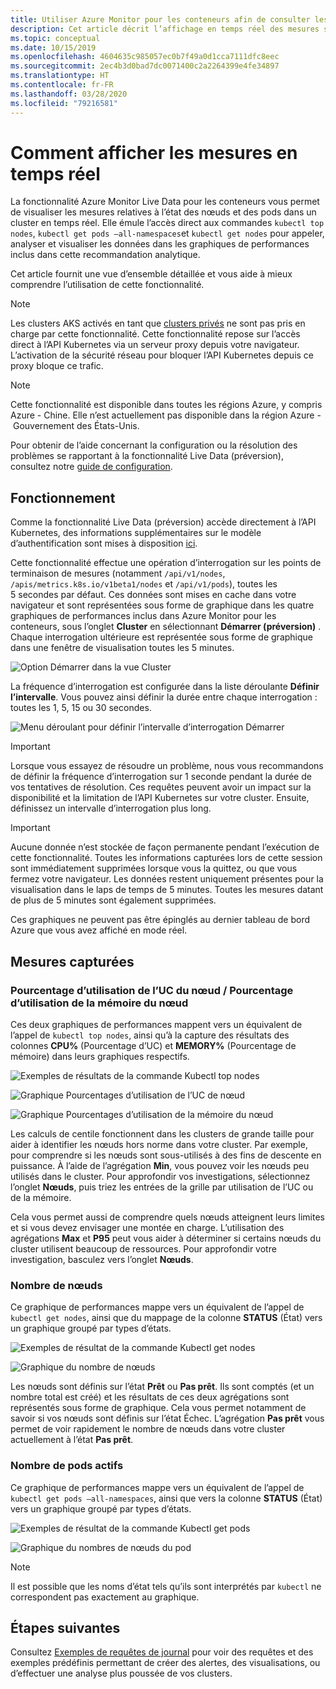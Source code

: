 ```yaml
---
title: Utiliser Azure Monitor pour les conteneurs afin de consulter les mesures en temps réel | Microsoft Docs
description: Cet article décrit l’affichage en temps réel des mesures sans l’utilisation de kubectl avec Azure Monitor pour les conteneurs.
ms.topic: conceptual
ms.date: 10/15/2019
ms.openlocfilehash: 4604635c985057ec0b7f49a0d1cca7111dfc8eec
ms.sourcegitcommit: 2ec4b3d0bad7dc0071400c2a2264399e4fe34897
ms.translationtype: HT
ms.contentlocale: fr-FR
ms.lasthandoff: 03/28/2020
ms.locfileid: "79216581"
---
```

# <a name="how-to-view-metrics-in-real-time"></a>Comment afficher les mesures en temps réel

La fonctionnalité Azure Monitor Live Data pour les conteneurs vous permet de visualiser les mesures relatives à l’état des nœuds et des pods dans un cluster en temps réel. Elle émule l’accès direct aux commandes `kubectl top nodes`, `kubectl get pods –all-namespaces`et `kubectl get nodes` pour appeler, analyser et visualiser les données dans les graphiques de performances inclus dans cette recommandation analytique. 

Cet article fournit une vue d’ensemble détaillée et vous aide à mieux comprendre l’utilisation de cette fonctionnalité.  

>[!NOTE]
>Les clusters AKS activés en tant que [clusters privés](https://azure.microsoft.com/updates/aks-private-cluster/) ne sont pas pris en charge par cette fonctionnalité. Cette fonctionnalité repose sur l’accès direct à l’API Kubernetes via un serveur proxy depuis votre navigateur. L’activation de la sécurité réseau pour bloquer l’API Kubernetes depuis ce proxy bloque ce trafic. 

>[!NOTE]
>Cette fonctionnalité est disponible dans toutes les régions Azure, y compris Azure - Chine. Elle n’est actuellement pas disponible dans la région Azure - Gouvernement des États-Unis.

Pour obtenir de l’aide concernant la configuration ou la résolution des problèmes se rapportant à la fonctionnalité Live Data (préversion), consultez notre [guide de configuration](container-insights-livedata-setup.md).

## <a name="how-it-works"></a>Fonctionnement 

Comme la fonctionnalité Live Data (préversion) accède directement à l’API Kubernetes, des informations supplémentaires sur le modèle d’authentification sont mises à disposition [ici](https://kubernetes.io/docs/concepts/overview/kubernetes-api/). 

Cette fonctionnalité effectue une opération d’interrogation sur les points de terminaison de mesures (notamment `/api/v1/nodes`, `/apis/metrics.k8s.io/v1beta1/nodes` et `/api/v1/pods`), toutes les 5 secondes par défaut. Ces données sont mises en cache dans votre navigateur et sont représentées sous forme de graphique dans les quatre graphiques de performances inclus dans Azure Monitor pour les conteneurs, sous l’onglet **Cluster** en sélectionnant **Démarrer (préversion)** . Chaque interrogation ultérieure est représentée sous forme de graphique dans une fenêtre de visualisation toutes les 5 minutes. 

![Option Démarrer dans la vue Cluster](./media/container-insights-livedata-metrics/cluster-view-go-live-example-01.png)

La fréquence d’interrogation est configurée dans la liste déroulante **Définir l’intervalle**. Vous pouvez ainsi définir la durée entre chaque interrogation : toutes les 1, 5, 15 ou 30 secondes. 

![Menu déroulant pour définir l’intervalle d’interrogation Démarrer](./media/container-insights-livedata-metrics/cluster-view-polling-interval-dropdown.png)

>[!IMPORTANT]
>Lorsque vous essayez de résoudre un problème, nous vous recommandons de définir la fréquence d’interrogation sur 1 seconde pendant la durée de vos tentatives de résolution. Ces requêtes peuvent avoir un impact sur la disponibilité et la limitation de l’API Kubernetes sur votre cluster. Ensuite, définissez un intervalle d’interrogation plus long. 

>[!IMPORTANT]
>Aucune donnée n’est stockée de façon permanente pendant l’exécution de cette fonctionnalité. Toutes les informations capturées lors de cette session sont immédiatement supprimées lorsque vous la quittez, ou que vous fermez votre navigateur. Les données restent uniquement présentes pour la visualisation dans le laps de temps de 5 minutes. Toutes les mesures datant de plus de 5 minutes sont également supprimées.

Ces graphiques ne peuvent pas être épinglés au dernier tableau de bord Azure que vous avez affiché en mode réel.

## <a name="metrics-captured"></a>Mesures capturées

### <a name="node-cpu-utilization---node-memory-utilization-"></a>Pourcentage d’utilisation de l’UC du nœud / Pourcentage d’utilisation de la mémoire du nœud 

Ces deux graphiques de performances mappent vers un équivalent de l’appel de `kubectl top nodes`, ainsi qu’à la capture des résultats des colonnes **CPU%** (Pourcentage d’UC) et **MEMORY%** (Pourcentage de mémoire) dans leurs graphiques respectifs. 

![Exemples de résultats de la commande Kubectl top nodes](./media/container-insights-livedata-metrics/kubectl-top-nodes-example.png)

![Graphique Pourcentages d’utilisation de l’UC de nœud](./media/container-insights-livedata-metrics/cluster-view-node-cpu-util.png)

![Graphique Pourcentages d’utilisation de la mémoire du nœud](./media/container-insights-livedata-metrics/cluster-view-node-memory-util.png)

Les calculs de centile fonctionnent dans les clusters de grande taille pour aider à identifier les nœuds hors norme dans votre cluster. Par exemple, pour comprendre si les nœuds sont sous-utilisés à des fins de descente en puissance. À l’aide de l’agrégation **Min**, vous pouvez voir les nœuds peu utilisés dans le cluster. Pour approfondir vos investigations, sélectionnez l’onglet **Nœuds**, puis triez les entrées de la grille par utilisation de l’UC ou de la mémoire.

Cela vous permet aussi de comprendre quels nœuds atteignent leurs limites et si vous devez envisager une montée en charge. L’utilisation des agrégations **Max** et **P95** peut vous aider à déterminer si certains nœuds du cluster utilisent beaucoup de ressources. Pour approfondir votre investigation, basculez vers l’onglet **Nœuds**.

### <a name="node-count"></a>Nombre de nœuds

Ce graphique de performances mappe vers un équivalent de l’appel de `kubectl get nodes`, ainsi que du mappage de la colonne **STATUS** (État) vers un graphique groupé par types d’états.

![Exemples de résultat de la commande Kubectl get nodes](./media/container-insights-livedata-metrics/kubectl-get-nodes-example.png)

![Graphique du nombre de nœuds](./media/container-insights-livedata-metrics/cluster-view-node-count-01.png)

Les nœuds sont définis sur l’état **Prêt** ou **Pas prêt**. Ils sont comptés (et un nombre total est créé) et les résultats de ces deux agrégations sont représentés sous forme de graphique.
Cela vous permet notamment de savoir si vos nœuds sont définis sur l’état Échec. L’agrégation **Pas prêt** vous permet de voir rapidement le nombre de nœuds dans votre cluster actuellement à l’état **Pas prêt**.

### <a name="active-pod-count"></a>Nombre de pods actifs

Ce graphique de performances mappe vers un équivalent de l’appel de `kubectl get pods –all-namespaces`, ainsi que vers la colonne **STATUS** (État) vers un graphique groupé par types d’états.

![Exemples de résultat de la commande Kubectl get pods](./media/container-insights-livedata-metrics/kubectl-get-pods-example.png)

![Graphique du nombres de nœuds du pod](./media/container-insights-livedata-metrics/cluster-view-node-pod-count.png)

>[!NOTE]
>Il est possible que les noms d’état tels qu’ils sont interprétés par `kubectl` ne correspondent pas exactement au graphique. 

## <a name="next-steps"></a>Étapes suivantes

Consultez [Exemples de requêtes de journal](container-insights-log-search.md#search-logs-to-analyze-data) pour voir des requêtes et des exemples prédéfinis permettant de créer des alertes, des visualisations, ou d’effectuer une analyse plus poussée de vos clusters.
